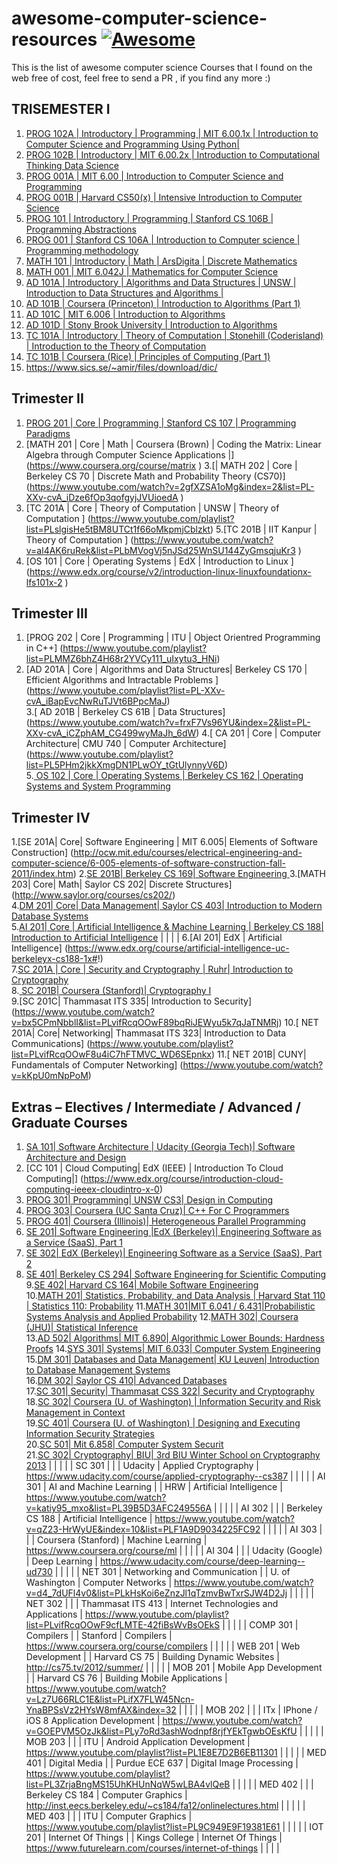 # awesome-computer-science-resources [![Awesome](https://cdn.rawgit.com/sindresorhus/awesome/d7305f38d29fed78fa85652e3a63e154dd8e8829/media/badge.svg)](https://github.com/sindresorhus/awesome)

This is the list of awesome computer science Courses that I found on the web free of cost, feel free to send a PR , if you find any more :)

## TRISEMESTER I

  1. [PROG 102A | Introductory | Programming | MIT 6.00.1x | Introduction to Computer Science and Programming Using Python| ](https://www.edx.org/course/introduction-computer-science-mitx-6-00-1x-6#)
  2. [PROG 102B | Introductory | MIT 6.00.2x | Introduction to Computational Thinking Data Science ](https://www.edx.org/course/introduction-computational-thinking-data-mitx-6-00-2x-3#)
  3. [PROG 001A | MIT 6.00 | Introduction to Computer Science and Programming](http://ocw.mit.edu/courses/electrical-engineering-and-computer-science/6-00sc-introduction-to-computer-science-and-programming-spring-2011/)
  4. [PROG 001B | Harvard CS50(x) | Intensive Introduction to Computer Science ](https://www.edx.org/course/introduction-computer-science-harvardx-cs50x#.VST3yxPF_7c)
  5. [PROG 101  | Introductory | Programming | Stanford CS 106B | Programming Abstractions](https://www.youtube.com/view_play_list?p=FE6E58F856038C69)
  6. [PROG 001  | Stanford CS 106A | Introduction to Computer science | Programming methodology](https://see.stanford.edu/Course/CS106A)
  7. [MATH 101  | Introductory | Math | ArsDigita | Discrete Mathematics ](https://www.youtube.com/watch?v=h_9WjWENWV8&feature=share&list=PLTdIp1DywMlUpLHEg3ADhE6rrxhW_T5Rx)
  8. [MATH 001  | MIT 6.042J | Mathematics for Computer Science](http://ocw.mit.edu/courses/electrical-engineering-and-computer-science/6-042j-mathematics-for-computer-science-fall-2010/)
  9. [AD 101A   | Introductory | Algorithms and Data Structures | UNSW | Introduction to Data Structures and Algorithms | ](https://www.youtube.com/watch?v=RpRRUQFbePU&list=PLE621E25B3BF8B9D1)
  10. [AD 101B  | Coursera (Princeton) | Introduction to Algorithms (Part 1)](https://www.coursera.org/course/algs4partI)
  11. [AD 101C  | MIT 6.006 | Introduction to Algorithms ](http://ocw.mit.edu/courses/electrical-engineering-and-computer-science/6-006-introduction-to-algorithms-fall-2011/) 
  12. [AD 101D  | Stony Brook University | Introduction to Algorithms ](https://www.youtube.com/watch?v=ZFjhkohHdAA&list=PLOtl7M3yp-DV69F32zdK7YJcNXpTunF2b)
  13. [TC 101A  | Introductory | Theory of Computation | Stonehill (Coderisland) | Introduction to the Theory of Computation ](https://www.youtube.com/playlist?list=PL601FC994BDD963E4)
  14. [TC 101B  | Coursera (Rice) | Principles of Computing (Part 1) ](https://www.coursera.org/learn/principles-of-computing-1)
  15. https://www.sics.se/~amir/files/download/dic/ 
  
## Trimester II 
  
  1. [PROG 201 | Core | Programming | Stanford CS 107 | Programming Paradigms ](https://www.youtube.com/playlist?list=PL9D558D49CA734A02) 
  2. [MATH 201 | Core | Math | Coursera (Brown) | Coding the Matrix: Linear Algebra through Computer Science Applications |] (https://www.coursera.org/course/matrix )
  3.[| MATH 202 | Core | Berkeley CS 70  | Discrete Math and Probability Theory (CS70)] (https://www.youtube.com/watch?v=2gfXZSA1oMg&index=2&list=PL-XXv-cvA_iDze6fOp3qofgyjJVUioedA )
  4. [TC 201A  | Core | Theory of Computation | UNSW | Theory of Computation ] (https://www.youtube.com/playlist?list=PLslgisHe5tBM8UTCt1f66oMkpmjCblzkt) 
  5.[TC 201B | IIT Kanpur | Theory of Computation ] (https://www.youtube.com/watch?v=al4AK6ruRek&list=PLbMVogVj5nJSd25WnSU144ZyGmsqjuKr3 ) 
  6. [OS 101 | Core | Operating Systems | EdX  | Introduction to Linux ] (https://www.edx.org/course/v2/introduction-linux-linuxfoundationx-lfs101x-2 )

## Trimester III                                                                       
 1. [PROG 202 | Core | Programming | ITU  | Object Orientred Programming in C++] (https://www.youtube.com/playlist?list=PLMMZ6bhZ4H68r2YVCy111_uIxytu3_HNi)  
 2. [AD 201A | Core | Algorithms and Data Structures| Berkeley CS 170 | Efficient Algorithms and Intractable Problems ] (https://www.youtube.com/playlist?list=PL-XXv-cvA_iBapEvcNwRuTJVt6BPpcMaJ)  
 3.[ AD 201B | Berkeley CS 61B | Data Structures] (https://www.youtube.com/watch?v=frxF7Vs96YU&index=2&list=PL-XXv-cvA_iCZphAM_CG499wyMaJh_6dW) 
 4.[ CA 201 | Core | Computer Architecture| CMU 740 | Computer Architecture] (https://www.youtube.com/playlist?list=PL5PHm2jkkXmgDN1PLwOY_tGtUlynnyV6D)     
 5.[ OS 102 | Core | Operating Systems | Berkeley CS 162 | Operating Systems and System Programming](https://www.youtube.com/watch?v=1IcZB26STUE&index=1&list=PL-XXv-cvA_iBDyz-ba4yDskqMDY6A1w_c)

## Trimester IV
1.[SE 201A| Core| Software Engineering | MIT 6.005| Elements of Software Construction] (http://ocw.mit.edu/courses/electrical-engineering-and-computer-science/6-005-elements-of-software-construction-fall-2011/index.htm) 
2.[SE 201B| Berkeley CS 169| Software Engineering ](https://www.youtube.com/watch?v=YCg2cbyjpTE&list=PL24AE36691A6EF62F) 
3.[MATH 203| Core| Math| Saylor CS 202| Discrete Structures] (http://www.saylor.org/courses/cs202/)                       
4.[DM 201| Core| Data Management| Saylor CS 403| Introduction to Modern Database Systems](http://www.saylor.org/courses/cs403/)                        
5.[AI 201| Core | Artificial Intelligence & Machine Learning | Berkeley CS 188| Introduction to Artificial Intelligence](https://www.youtube.com/watch?v=-IDTdDm2DHo&list=PLF1A9D9034225FC92)                                                                                     |  |  |  | 
6.[AI 201| EdX | Artificial Intelligence] (https://www.edx.org/course/artificial-intelligence-uc-berkeleyx-cs188-1x#!)                                 
7.[SC 201A | Core | Security and Cryptography | Ruhr| Introduction to Cryptography](https://www.youtube.com/watch?v=2aHkqB2-46k)                   
8.[ SC 201B| Coursera (Stanford)| Cryptography I](https://www.coursera.org/course/crypto)                                                         
9.[SC 201C| Thammasat ITS 335| Introduction to Security] (https://www.youtube.com/watch?v=bx5CPmNbblI&list=PLvifRcqOOwF89bqRiJEWyu5k7qJaTNMRj) 
10.[ NET 201A| Core| Networking| Thammasat ITS 323| Introduction to Data Communications] (https://www.youtube.com/playlist?list=PLvifRcqOOwF8u4iC7hFTMVC_WD6SEpnkx)
11.[ NET 201B| CUNY| Fundamentals of Computer Networking] (https://www.youtube.com/watch?v=kKpU0mNpPoM) 

## Extras – Electives / Intermediate / Advanced / Graduate Courses
1. [SA 101| Software Architecture | Udacity (Georgia Tech)| Software Architecture and Design](https://www.udacity.com/course/software-architecture-design--ud821)  
2. [CC 101 | Cloud Computing| EdX (IEEE) | Introduction To Cloud Computing|] (https://www.edx.org/course/introduction-cloud-computing-ieeex-cloudintro-x-0) 
3. [PROG 301| Programming| UNSW CS3| Design in Computing](https://www.youtube.com/playlist?list=PL0C5D85DBA20E685C)                                   
4. [PROG 303| Coursera (UC Santa Cruz)| C++ For C Programmers](https://www.coursera.org/course/cplusplus4c)                             
5. [PROG 401| Coursera (Illinois)| Heterogeneous Parallel Programming](https://www.coursera.org/course/hetero)                                        
6. [SE 201| Software Engineering |EdX (Berkeley)| Engineering Software as a Service (SaaS), Part 1](https://www.edx.org/course/engineering-software-service-saas-part-1-uc-berkeleyx-cs169-1x)
7. [SE 302| EdX (Berkeley)| Engineering Software as a Service (SaaS), Part 2](https://www.edx.org/course/engineering-software-service-saas-part-2-uc-berkeleyx-cs169-2x)
8. [SE 401| Berkeley CS 294| Software Engineering for Scientific Computing](https://www.youtube.com/watch?v=zu3F-lB_MDo&list=PL-XXv-cvA_iB8Arh4Szxk275Cu4uRxVt4&index=2)
9.[SE 402| Harvard CS 164| Mobile Software Engineering](https://www.youtube.com/watch?v=17qB5-YHRcY&feature=share&list=PLkHsKoi6eZnwX9vYPzr42CsiVF1jyl25w)    
10.[MATH 201| Statistics, Probability, and Data Analysis | Harvard Stat 110 | Statistics 110: Probability](https://www.youtube.com/playlist?list=PL2SOU6wwxB0uwwH80KTQ6ht66KWxbzTIo) 
11.[MATH 301|MIT 6.041 / 6.431|Probabilistic Systems Analysis and Applied Probability](http://ocw.mit.edu/courses/electrical-engineering-and-computer-science/6-041-probabilistic-systems-analysis-and-applied-probability-fall-2010/index.htm)
12.[MATH 302| Coursera (JHU)| Statistical Inference](https://www.coursera.org/course/statinference)                                            
13.[AD 502| Algorithms| MIT 6.890| Algorithmic Lower Bounds: Hardness Proofs](http://ocw.mit.edu/courses/electrical-engineering-and-computer-science/6-890-algorithmic-lower-bounds-fun-with-hardness-proofs-fall-2014/)
14.[SYS 301| Systems| MIT 6.033| Computer System Engineering](http://ocw.mit.edu/courses/electrical-engineering-and-computer-science/6-033-computer-system-engineering-spring-2009/)
15.[DM 301| Databases and Data Management| KU Leuven| Introduction to Database Management Systems](https://www.youtube.com/playlist?list=PLrebOOrMEaFlX8QLFiQnQ3lqh0IF5WCFv)                         
16.[DM 302| Saylor CS 410| Advanced Databases](http://www.saylor.org/courses/cs410/)                                                                   
17.[SC 301| Security| Thammasat CSS 322| Security and Cryptography](https://www.youtube.com/playlist?list=PLvifRcqOOwF-b74gWV5TpyMFFs2dVlqTt)             
18.[SC 302| Coursera (U. of Washington) | Information Security and Risk Management in Context](https://www.coursera.org/course/inforiskman)                
19.[SC 401| Coursera (U. of Washington) | Designing and Executing Information Security Strategies](https://www.coursera.org/course/infosec)               
20.[SC 501| Mit 6.858| Computer System Securit](http://ocw.mit.edu/courses/electrical-engineering-and-computer-science/6-858-computer-systems-security-fall-2014/)  
21.[SC 302| Cryptography| BIU| 3rd BIU Winter School on Cryptography 2013](https://www.youtube.com/playlist?list=PLXF_IJaFk-9C4p3b2tK7H9a9axOm3EtjA&feature=mh_lolz)                                                                |  |  |  | 
| SC 301                                                          |                                            |                                            | Udacity                     | Applied Cryptography                                                    | https://www.udacity.com/course/applied-cryptography--cs387                                                                                              |  |  |  | 
| AI 301                                                          | AI and Machine Learning                    |                                            | HRW                         | Artificial Intelligence                                                 | https://www.youtube.com/watch?v=katiy95_mxo&list=PL39B5D3AFC249556A                                                                                     |  |  |  | 
| AI 302                                                          |                                            |                                            | Berkeley CS 188             | Artificial Intelligence                                                 | https://www.youtube.com/watch?v=qZ23-HrWyUE&index=10&list=PLF1A9D9034225FC92                                                                            |  |  |  | 
| AI 303                                                          |                                            |                                            | Coursera (Stanford)         | Machine Learning                                                        | https://www.coursera.org/course/ml                                                                                                                      |  |  |  | 
| AI 304                                                          |                                            |                                            | Udacity (Google)            | Deep Learning                                                           | https://www.udacity.com/course/deep-learning--ud730                                                                                                     |  |  |  | 
| NET 301                                                         | Networking and Communication               |                                            | U. of Washington            | Computer Networks                                                       | https://www.youtube.com/watch?v=d4_7dUFl4v0&list=PLkHsKoi6eZnzJl1qTzmvBwTxrSJW4D2Jj                                                                     |  |  |  | 
| NET 302                                                         |                                            |                                            | Thammasat ITS 413           | Internet Technologies and Applications                                  | https://www.youtube.com/playlist?list=PLvifRcqOOwF9cfLMTE-42fiBsWvBsOEkS                                                                                |  |  |  | 
| COMP 301                                                        | Compilers                                  |                                            | Stanford                    | Compilers                                                               | https://www.coursera.org/course/compilers                                                                                                               |  |  |  | 
| WEB 201                                                         | Web Development                            |                                            | Harvard CS 75               | Building Dynamic Websites                                               | http://cs75.tv/2012/summer/                                                                                                                             |  |  |  | 
| MOB 201                                                         | Mobile App Development                     |                                            | Harvard CS 76               | Building Mobile Applications                                            | https://www.youtube.com/watch?v=Lz7U66RLC1E&list=PLifX7FLW45Ncn-YnaBPSsVz2HYsW8mfAX&index=32                                                            |  |  |  | 
| MOB 202                                                         |                                            |                                            | ITx                         | IPhone / iOS 8 Application Development                                  | https://www.youtube.com/watch?v=GOEPVM5OzJk&list=PLy7oRd3ashWodnpf8rjfYEkTgwbOEsKfU                                                                     |  |  |  | 
| MOB 203                                                         |                                            |                                            | ITU                         | Android Application Development                                         | https://www.youtube.com/playlist?list=PL1E8E7D2B6EB11301                                                                                                |  |  |  | 
| MED 401                                                         | Digital Media                              |                                            | Purdue ECE 637              | Digital Image Processing                                                | https://www.youtube.com/playlist?list=PL3ZrjaBngMS15UhKHUnNqW5wLBA4vlQeB                                                                                |  |  |  | 
| MED 402                                                         |                                            |                                            | Berkeley CS 184             | Computer Graphics                                                       | http://inst.eecs.berkeley.edu/~cs184/fa12/onlinelectures.html                                                                                           |  |  |  | 
| MED 403                                                         |                                            |                                            | ITU                         | Computer Graphics                                                       | https://www.youtube.com/playlist?list=PL9C949E9F19381E61                                                                                                |  |  |  | 
| IOT 201                                                         | Internet Of Things                         |                                            | Kings College               | Internet Of Things                                                      | https://www.futurelearn.com/courses/internet-of-things                                                                                                  |  |  |  | 
